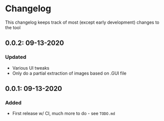# Changelog

This changelog keeps track of most (except early development) changes to the tool

## 0.0.2: 09-13-2020

### Updated

- Various UI tweaks
- Only do a partial extraction of images based on .GUI file

## 0.0.1: 09-13-2020

### Added

- First release w/ CI, much more to do - see `TODO.md`
